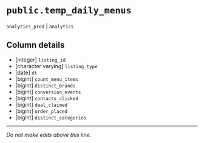 # `public.temp_daily_menus`
`analytics_prod` | `analytics`

## Column details
* [integer]   `listing_id`
* [character varying] `listing_type`
* [date]      `dt`
* [bigint]    `count_menu_items`
* [bigint]    `distinct_brands`
* [bigint]    `conversion_events`
* [bigint]    `contacts_clicked`
* [bigint]    `deal_claimed`
* [bigint]    `order_placed`
* [bigint]    `distinct_categories`

-------------------------------------------------------------------------------
*Do not make edits above this line.*
